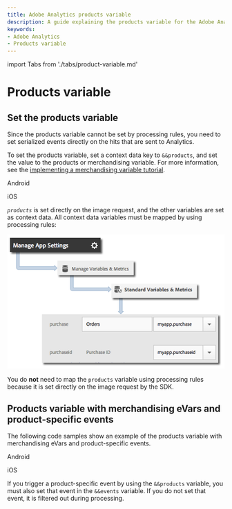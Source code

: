 ```yaml
---
title: Adobe Analytics products variable
description: A guide explaining the products variable for the Adobe Analytics mobile extension.
keywords:
- Adobe Analytics
- Products variable
---
```


import Tabs from './tabs/product-variable.md'

# Products variable

## Set the products variable

Since the products variable cannot be set by processing rules, you need to set serialized events directly on the hits that are sent to Analytics.

To set the products variable, set a context data key to `&&products`, and set the value to the products or merchandising variable. For more information, see the [implementing a merchandising variable tutorial](https://experienceleague.adobe.com/docs/analytics/components/dimensions/evar-merchandising.html).

<TabsBlock orientation="horizontal" slots="heading, content" repeat="2"/>

Android

<Tabs query="platform=android&task=set-variable"/>

iOS

<Tabs query="platform=ios&task=set-variable"/>

_`products`_ is set directly on the image request, and the other variables are set as context data. All context data variables must be mapped by using processing rules:

![Map products](./assets/product-variable/map-products.png)

You do **not** need to map the `products` variable using processing rules because it is set directly on the image request by the SDK.

## Products variable with merchandising eVars and product-specific events

The following code samples show an example of the products variable with merchandising eVars and product-specific events.

<TabsBlock orientation="horizontal" slots="heading, content" repeat="2"/>

Android

<Tabs query="platform=android&task=products"/>

iOS

<Tabs query="platform=ios&task=products"/>

<InlineAlert variant="info" slots="text"/>

If you trigger a product-specific event by using the `&&products` variable, you must also set that event in the `&&events` variable. If you do not set that event, it is filtered out during processing.
